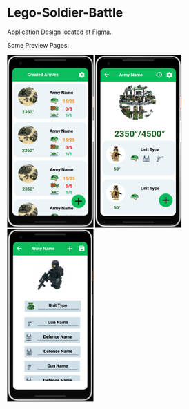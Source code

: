 # Lego-Soldier-Battle

Application Design located at [Figma](https://www.figma.com/file/Y8YWUxArxbW1yex2EsYrr4kZ/Lego-Soldier-Battle).

Some Preview Pages:


<span>
<img src="https://github.com/bbenetskyy/Lego-Soldier-Battle/blob/master/ArmyList.png" alt="Army List" width="200" height="400" />
<img src="https://github.com/bbenetskyy/Lego-Soldier-Battle/blob/master/ArmyDetails.png" alt="Army Details" width="200" height="400" />
<img src="https://github.com/bbenetskyy/Lego-Soldier-Battle/blob/master/SoldierDetails.png" alt="Soldier Details" width="200" height="400" />
</span>
